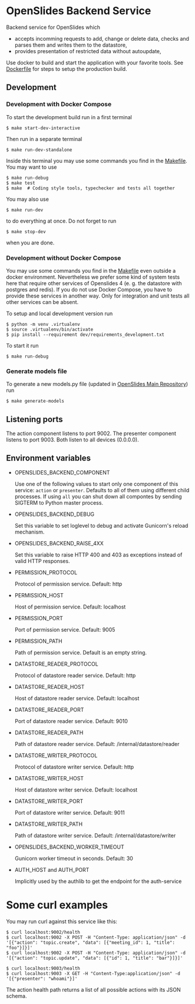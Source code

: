 # OpenSlides Backend Service

Backend service for OpenSlides which

* accepts incomming requests to add, change or delete data, checks and parses them and writes them to the datastore,
* provides presentation of restricted data without autoupdate,

Use docker to build and start the application with your favorite tools. See [Dockerfile](Dockerfile) for steps to setup the production build.


## Development

### Development with Docker Compose

To start the development build run in a first terminal

    $ make start-dev-interactive

Then run in a separate terminal

    $ make run-dev-standalone

Inside this terminal you may use some commands you find in the [Makefile](Makefile). You may want to use

    $ make run-debug
    $ make test
    $ make  # Coding style tools, typechecker and tests all together

You may also use

    $ make run-dev

to do everything at once. Do not forget to run

    $ make stop-dev
  
when you are done.

### Development without Docker Compose

You may use some commands you find in the [Makefile](Makefile) even outside a docker environment. Nevertheless we prefer some kind of system tests here that require other services of Openslides 4 (e. g. the datastore with postgres and redis). If you do not use Docker Compose, you have to provide these services in another way. Only for integration and unit tests all other services can be absent.

To setup and local development version run

    $ python -m venv .virtualenv
    $ source .virtualenv/bin/activate
    $ pip install --requirement dev/requirements_development.txt

To start it run

    $ make run-debug

### Generate models file

To generate a new models.py file (updated in [OpenSlides Main Repository](https://github.com/OpenSlides/OpenSlides)) run

    $ make generate-models


## Listening ports

The action component listens to port 9002. The presenter component listens to port 9003. Both listen to all devices (0.0.0.0).


## Environment variables

* OPENSLIDES_BACKEND_COMPONENT

  Use one of the following values to start only one component of this service: `action` or `presenter`. Defaults to all of them using different child processes. If using `all` you can shut down all compontes by sending SIGTERM to Python master process.

* OPENSLIDES_BACKEND_DEBUG

  Set this variable to set loglevel to debug and activate Gunicorn's reload mechanism.

* OPENSLIDES_BACKEND_RAISE_4XX

  Set this variable to raise HTTP 400 and 403 as exceptions instead of valid HTTP responses.

* PERMISSION_PROTOCOL

  Protocol of permission service. Default: http

* PERMISSION_HOST

  Host of permission service. Default: localhost

* PERMISSION_PORT

  Port of permission service. Default: 9005

* PERMISSION_PATH

  Path of permission service. Default is an empty string.

* DATASTORE_READER_PROTOCOL

  Protocol of datastore reader service. Default: http

* DATASTORE_READER_HOST

  Host of datastore reader service. Default: localhost

* DATASTORE_READER_PORT

  Port of datastore reader service. Default: 9010

* DATASTORE_READER_PATH

  Path of datastore reader service. Default: /internal/datastore/reader

* DATASTORE_WRITER_PROTOCOL

  Protocol of datastore writer service. Default: http

* DATASTORE_WRITER_HOST

  Host of datastore writer service. Default: localhost

* DATASTORE_WRITER_PORT

  Port of datastore writer service. Default: 9011

* DATASTORE_WRITER_PATH

  Path of datastore writer service. Default: /internal/datastore/writer

* OPENSLIDES_BACKEND_WORKER_TIMEOUT

  Gunicorn worker timeout in seconds. Default: 30

* AUTH_HOST and AUTH_PORT

  Implicitly used by the authlib to get the endpoint for the auth-service

# Some curl examples

You may run curl against this service like this:

    $ curl localhost:9002/health
    $ curl localhost:9002 -X POST -H "Content-Type: application/json" -d '[{"action": "topic.create", "data": [{"meeting_id": 1, "title": "foo"}]}]'
    $ curl localhost:9002 -X POST -H "Content-Type: application/json" -d '[{"action": "topic.update", "data": [{"id": 1, "title": "bar"}]}]'

    $ curl localhost:9003/health
    $ curl localhost:9003 -X GET -H "Content-Type:application/json" -d '[{"presenter": "whoami"}]'

The action health path returns a list of all possible actions with its JSON schema.
